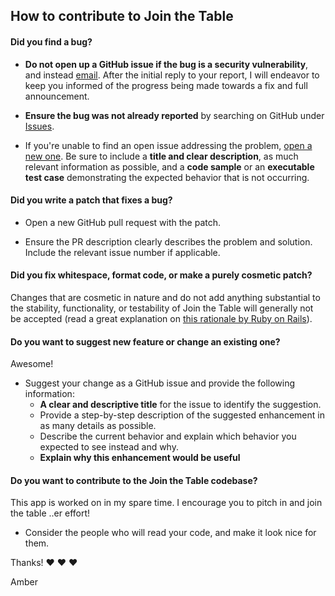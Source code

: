 ## How to contribute to Join the Table

#### **Did you find a bug?**

* **Do not open up a GitHub issue if the bug is a security vulnerability**, and instead  [email](mailto:hello@ambermjones.dev). After the initial reply to your report, I will endeavor to keep you informed of the progress being made towards a fix and full announcement. 

* **Ensure the bug was not already reported** by searching on GitHub under [Issues](https://github.com/amberjones/JoinTheTable-mobile/issues).

* If you're unable to find an open issue addressing the problem, [open a new one](https://github.com/amberjones/JoinTheTable-mobile/issues/new). Be sure to include a **title and clear description**, as much relevant information as possible, and a **code sample** or an **executable test case** demonstrating the expected behavior that is not occurring.

#### **Did you write a patch that fixes a bug?**

* Open a new GitHub pull request with the patch.

* Ensure the PR description clearly describes the problem and solution. Include the relevant issue number if applicable.


#### **Did you fix whitespace, format code, or make a purely cosmetic patch?**

Changes that are cosmetic in nature and do not add anything substantial to the stability, functionality, or testability of Join the Table will generally not be accepted (read a great explanation on [this rationale by Ruby on Rails](https://github.com/rails/rails/pull/13771#issuecomment-32746700)).

#### **Do you want to suggest new feature or change an existing one?**

Awesome! 
* Suggest your change as a GitHub issue and provide the following information:
  - **A clear and descriptive title** for the issue to identify the suggestion.
  - Provide a step-by-step description of the suggested enhancement in as many details as possible.
  - Describe the current behavior and explain which behavior you expected to see instead and why.
  - **Explain why this enhancement would be useful**

#### **Do you want to contribute to the Join the Table codebase?**

This app is worked on in my spare time. I encourage you to pitch in and join the table ..er effort!

* Consider the people who will read your code, and make it look nice for them.


Thanks! :heart: :heart: :heart:

Amber